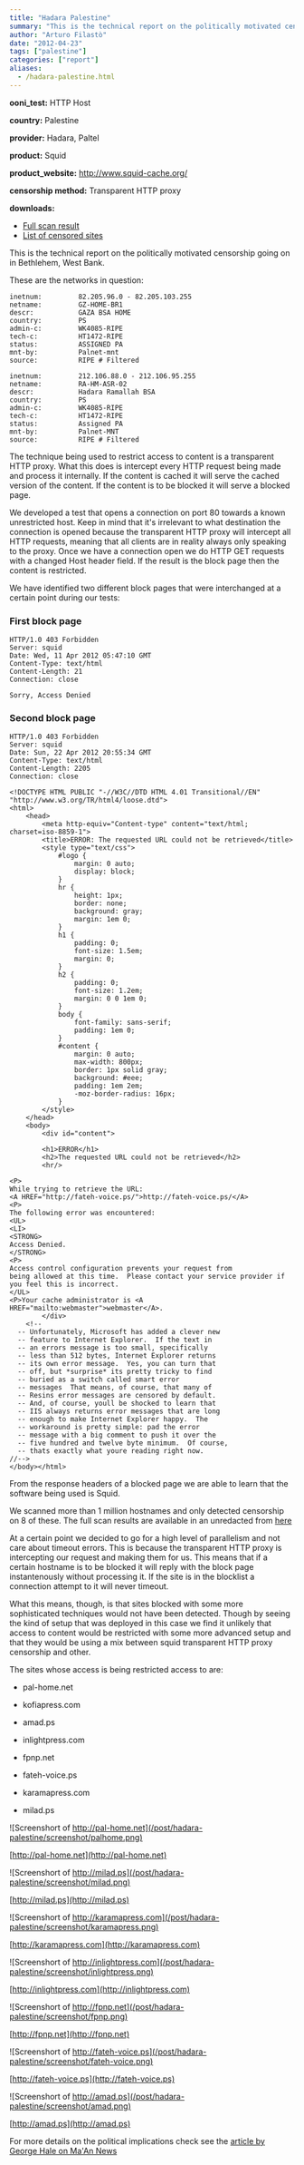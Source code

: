 ```yaml
---
title: "Hadara Palestine"
summary: "This is the technical report on the politically motivated censorship going on in Bethlehem, West Bank"
author: "Arturo Filastò"
date: "2012-04-23"
tags: ["palestine"]
categories: ["report"]
aliases:
  - /hadara-palestine.html
---
```


**ooni_test:** HTTP Host

**country:** Palestine

**provider:** Hadara, Paltel

**product:** Squid

**product_website:** http://www.squid-cache.org/

**censorship method:** Transparent HTTP proxy

**downloads:**

* [Full scan result](/post/hadara-palestine/hadara_palestine.yamlooni.tar.gz)
* [List of censored sites](/post/hadara-palestine/censored-sites.txt)

This is the technical report on the politically motivated censorship going on
in Bethlehem, West Bank.

These are the networks in question:

    inetnum:         82.205.96.0 - 82.205.103.255
    netname:         GZ-HOME-BR1
    descr:           GAZA BSA HOME
    country:         PS
    admin-c:         WK4085-RIPE
    tech-c:          HT1472-RIPE
    status:          ASSIGNED PA
    mnt-by:          Palnet-mnt
    source:          RIPE # Filtered

    inetnum:         212.106.88.0 - 212.106.95.255
    netname:         RA-HM-ASR-02
    descr:           Hadara Ramallah BSA
    country:         PS
    admin-c:         WK4085-RIPE
    tech-c:          HT1472-RIPE
    status:          Assigned PA
    mnt-by:          Palnet-MNT
    source:          RIPE # Filtered

The technique being used to restrict access to content is a transparent HTTP
proxy. What this does is intercept every HTTP request being made and process it
internally. If the content is cached it will serve the cached version of the
content. If the content is to be blocked it will serve a blocked page.

We developed a test that opens a connection on port 80 towards a known
unrestricted host. Keep in mind that it's irrelevant to what destination the
connection is opened because the transparent HTTP proxy will intercept all HTTP
requests, meaning that all clients are in reality always only speaking to the proxy.
Once we have a connection open we do HTTP GET requests with a changed Host header field.
If the result is the block page then the content is restricted.

We have identified two different block pages that were interchanged at a
certain point during our tests:

### First block page

    HTTP/1.0 403 Forbidden
    Server: squid
    Date: Wed, 11 Apr 2012 05:47:10 GMT
    Content-Type: text/html
    Content-Length: 21
    Connection: close

    Sorry, Access Denied

### Second block page

    HTTP/1.0 403 Forbidden
    Server: squid
    Date: Sun, 22 Apr 2012 20:55:34 GMT
    Content-Type: text/html
    Content-Length: 2205
    Connection: close

    <!DOCTYPE HTML PUBLIC "-//W3C//DTD HTML 4.01 Transitional//EN" "http://www.w3.org/TR/html4/loose.dtd">
    <html>
        <head>
            <meta http-equiv="Content-type" content="text/html; charset=iso-8859-1">
            <title>ERROR: The requested URL could not be retrieved</title>
            <style type="text/css">
                #logo {
                    margin: 0 auto;
                    display: block;
                }
                hr {
                    height: 1px;
                    border: none;
                    background: gray;
                    margin: 1em 0;
                }
                h1 {
                    padding: 0;
                    font-size: 1.5em;
                    margin: 0;
                }
                h2 {
                    padding: 0;
                    font-size: 1.2em;
                    margin: 0 0 1em 0;
                }
                body {
                    font-family: sans-serif;
                    padding: 1em 0;
                }
                #content {
                    margin: 0 auto;
                    max-width: 800px;
                    border: 1px solid gray;
                    background: #eee;
                    padding: 1em 2em;
                    -moz-border-radius: 16px;
                }
            </style>
        </head>
        <body>
            <div id="content">

            <h1>ERROR</h1>
            <h2>The requested URL could not be retrieved</h2>
            <hr/>

    <P>
    While trying to retrieve the URL:
    <A HREF="http://fateh-voice.ps/">http://fateh-voice.ps/</A>
    <P>
    The following error was encountered:
    <UL>
    <LI>
    <STRONG>
    Access Denied.
    </STRONG>
    <P>
    Access control configuration prevents your request from
    being allowed at this time.  Please contact your service provider if
    you feel this is incorrect.
    </UL>
    <P>Your cache administrator is <A HREF="mailto:webmaster">webmaster</A>.
            </div>
        <!--
      -- Unfortunately, Microsoft has added a clever new
      -- feature to Internet Explorer.  If the text in
      -- an errors message is too small, specifically
      -- less than 512 bytes, Internet Explorer returns
      -- its own error message.  Yes, you can turn that
      -- off, but *surprise* its pretty tricky to find
      -- buried as a switch called smart error
      -- messages  That means, of course, that many of
      -- Resins error messages are censored by default.
      -- And, of course, youll be shocked to learn that
      -- IIS always returns error messages that are long
      -- enough to make Internet Explorer happy.  The
      -- workaround is pretty simple: pad the error
      -- message with a big comment to push it over the
      -- five hundred and twelve byte minimum.  Of course,
      -- thats exactly what youre reading right now.
    //-->
    </body></html>

From the response headers of a blocked page we are able to learn that the
software being used is Squid.

We scanned more than 1 million hostnames and only detected censorship on 8 of
these.
The full scan results are available in an unredacted from [here](/post/hadara-palestine/hadara_palestine.yamlooni.tar.gz)

At a certain point we decided to go for a high level of parallelism and not
care about timeout errors. This is because the transparent HTTP proxy is
intercepting our request and making them for us. This means that if a
certain hostname is to be blocked it will reply with the block page
instantenously without processing it. If the site is in the blocklist a
connection attempt to it will never timeout.

What this means, though, is that sites blocked with some more sophisticated
techniques would not have been detected. Though by seeing the kind of setup
that was deployed in this case we find it unlikely that access to content
would be restricted with some more advanced setup and that they would be
using a mix between squid transparent HTTP proxy censorship and other.

The sites whose access is being restricted access to are:

* pal-home.net

* kofiapress.com

* amad.ps

* inlightpress.com

* fpnp.net

* fateh-voice.ps

* karamapress.com

* milad.ps


![Screenshort of http://pal-home.net](/post/hadara-palestine/screenshot/palhome.png)

[http://pal-home.net](http://pal-home.net)


![Screenshort of http://milad.ps](/post/hadara-palestine/screenshot/milad.png)

[http://milad.ps](http://milad.ps)


![Screenshort of http://karamapress.com](/post/hadara-palestine/screenshot/karamapress.png)

[http://karamapress.com](http://karamapress.com)


![Screenshort of http://inlightpress.com](/post/hadara-palestine/screenshot/inlightpress.png)

[http://inlightpress.com](http://inlightpress.com)


![Screenshort of http://fpnp.net](/post/hadara-palestine/screenshot/fpnp.png)

[http://fpnp.net](http://fpnp.net)


![Screenshort of http://fateh-voice.ps](/post/hadara-palestine/screenshot/fateh-voice.png)

[http://fateh-voice.ps](http://fateh-voice.ps)


![Screenshort of http://amad.ps](/post/hadara-palestine/screenshot/amad.png)

[http://amad.ps](http://amad.ps)

For more details on the political implications check see the [article by George
Hale on Ma'An News](http://www.maannews.net/eng/ViewDetails.aspx?ID=478726)
